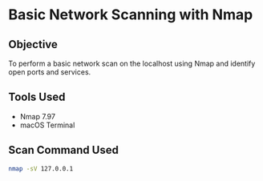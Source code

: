 # Basic Network Scanning with Nmap

## Objective
To perform a basic network scan on the localhost using Nmap and identify open ports and services.

## Tools Used
- Nmap 7.97
- macOS Terminal

## Scan Command Used
```bash
nmap -sV 127.0.0.1
